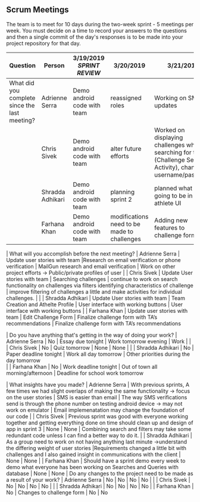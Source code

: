 ## Scrum Meetings
The team is to meet for 10 days during the two-week sprint - 5 meetings per week. You must decide on a time to record your answers to the questions and then a single commit of the day's responses is to be made into your project repository for that day.

Question    |          Person                                             | 3/19/2019  *SPRINT REVIEW* |  3/20/2019 | 3/21/2019 | 3/22/2019 | 3/23/2019 | day | day |day | day | day |
------------|---------------------------------------------------------------------|-----|-----|-----|-----|-----|-----|-----|----|-----|-----|                                                              
| What did you complete since the last meeting? | Adrienne Serra | Demo android code with team | reassigned roles | Working on SMS updates | Reached out to Duke in order to figure out email implementation
|            | Chris Sivek | Demo android code with team |alter future efforts | Worked on displaying challenges when searching for them (Challenge Search Activity), change username/password | Finished basic functionality of search and filter challenges | 
|            | Shradda Adhikari | Demo android code with team |  planning sprint 2 | planned what was going to be in the athlete UI | Still working on the UI |
|            | Farhana Khan | Demo android code with team | modifications need to be made to challenges | Adding new features to challenge form | Adding new features to challenge form 

| What will you accomplish before the next meeting? | Adrienne Serra | Update user stories with team |Research on email verification or phone verification | MailGun research and email verification | Work on other project efforts -> Public/private profiles of user 
|            | Chris Sivek | Update User stories with team | Searching challenges | continue to work on search functionality on challenges via filters identifying characteristics of challenge |  improve filtering of challenges a little and make activities for individual challenges. | 
|            | Shradda Adhikari | Update User stories with team | Team Creation and Athelte Profile | User interface with working buttons |  User interface with working buttons 
|            | Farhana Khan | Update user stories with team | Edit Challenge Form | Finalize challenge form with TA’s recommendations | Finalize challenge form with TA’s recommendations 

| Do you have anything that's getting in the way of doing your work? | Adrienne Serra |   No | Essay due tonight | Work tomorrow evening | Work | 
|            | Chris Sivek |   No | Quiz tomorrow | None | None | 
|            | Shradda Adhikari |   No | Paper deadline tonight | Work all day tomorrow | Other priorities during the day tomorrow  
|            | Farhana Khan |  No | Work deadline tonight | Out of town all morning/afternoon | Deadline for school work tomorrow 

| What insights have you made? | Adrienne Serra |   With previous sprints, A few times we had slight overlaps of making the same functionality -> focus on the user stories | SMS is easier than email | The way SMS verifications send is through the phone number on testing android device -> may not work on emulator | Email implemenatation may change the foundation of our code 
|            | Chris Sivek |   Previous sprint was good with everyone working together and getting everything done on time should clean up and design of app in sprint 3 | None | None | Combining search and filters may take some redundant code unless I can find a better way to do it.
|            | Shradda Adhikari |   As a group need to work on not having anything last minute ->understand the differing weight of user stories |Requirements changed a little bit with challenges and I also gained insight in communications with the client | None | None 
|            | Farhana Khan | Should have a sprint demo every week to demo what everyone has been working on Searches and Queries with database | None | None 
| Do any changes to the project need to be made as a result of your work? | Adrienne Serra |   No | No | No | No | 
|            | Chris Sivek |   No | No | No | No |
|            | Shradda Adhikari |   No  | No | No | No 
|            | Farhana Khan | No  | Changes to challenge form | No | No 
